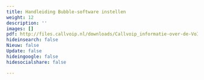 ```yaml
---
title: Handleiding Bubble-software instellen
weight: 12
description: ''
images: []
pdf: http://files.callvoip.nl/downloads/Callvoip_informatie-over-de-VoIPCTI-Bubble_instellen.pdf
hideinsearch: false
Nieuw: false
Update: false
hideingoogle: false
hidesocialshare: false

---
```

